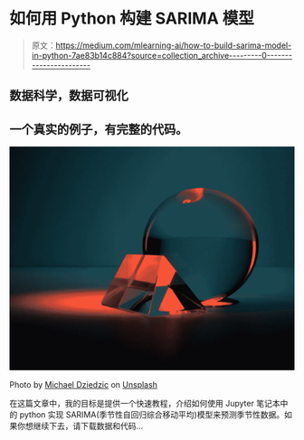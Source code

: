 # 如何用 Python 构建 SARIMA 模型

> 原文：<https://medium.com/mlearning-ai/how-to-build-sarima-model-in-python-7ae83b14c884?source=collection_archive---------0----------------------->

## 数据科学，数据可视化

## 一个真实的例子，有完整的代码。

![](img/2405947138a2b861be51939b944ec7a3.png)

Photo by [Michael Dziedzic](https://unsplash.com/@lazycreekimages?utm_source=unsplash&utm_medium=referral&utm_content=creditCopyText) on [Unsplash](https://unsplash.com/?utm_source=unsplash&utm_medium=referral&utm_content=creditCopyText)

在这篇文章中，我的目标是提供一个快速教程，介绍如何使用 Jupyter 笔记本中的 python 实现 SARIMA(季节性自回归综合移动平均)模型来预测季节性数据。如果你想继续下去，请下载数据和代码…